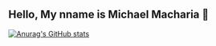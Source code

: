 ## Hello, My nname is Michael Macharia 👋

[![Anurag's GitHub stats](https://github-readme-stats.vercel.app/api?username=Mickmacha)](https://github.com/Mickmacha/github-readme-stats)


